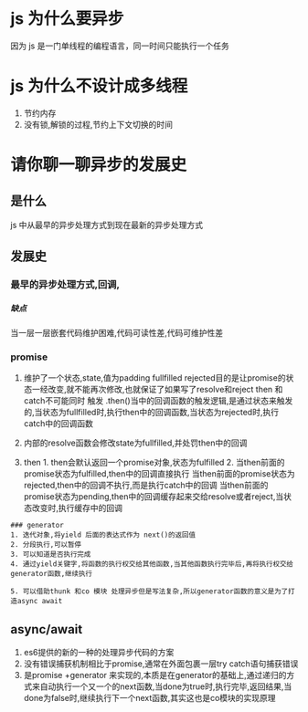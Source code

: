 # js 为什么要异步

因为 js 是一门单线程的编程语言，同一时间只能执行一个任务

# js 为什么不设计成多线程

1. 节约内存
2. 没有锁,解锁的过程,节约上下文切换的时间

# 请你聊一聊异步的发展史

## 是什么

js 中从最早的异步处理方式到现在最新的异步处理方式

## 发展史

### 最早的异步处理方式,回调,

##### 缺点

当一层一层嵌套代码维护困难,代码可读性差,代码可维护性差

### promise
  1. 维护了一个状态,state,值为padding  fullfilled rejected目的是让promise的状态一经改变,就不能再次修改,也就保证了如果写了resolve和reject  then 和catch不可能同时 触发
   .then()当中的回调函数的触发逻辑,是通过状态来触发的,当状态为fullfilled时,执行then中的回调函数,当状态为rejected时,执行catch中的回调函数
   2. 内部的resolve函数会修改state为fullfilled,并处罚then中的回调
   
   3. then
    1. then会默认返回一个promise对象,状态为fulfilled
    2. 当then前面的promise状态为fulfilled,then中的回调直接执行
    当then前面的promise状态为rejected,then中的回调不执行,而是执行catch中的回调
    当then前面的promise状态为pending,then中的回调缓存起来交给resolve或者reject,当状态改变时,执行缓存中的回调

    ### generator
    1. 迭代对象,将yield 后面的表达式作为 next()的返回值
    2. 分段执行,可以暂停
    3. 可以知道是否执行完成
    4. 通过yield关键字,将函数的执行权交给其他函数,当其他函数执行完毕后,再将执行权交给generator函数,继续执行

    5. 可以借助thunk 和co 模块 处理异步但是写法复杂,所以generator函数的意义是为了打造async await
## async/await 
  
  1. es6提供的新的一种的处理异步代码的方案
  2. 没有错误捕获机制相比于promise,通常在外面包裹一层try catch语句捕获错误
  3. 是promise +generator 来实现的,本质是在generator的基础上,通过递归的方式来自动执行一个又一个的next函数,当done为true时,执行完毕,返回结果,当done为false时,继续执行下一个next函数,其实这也是co模块的实现原理
